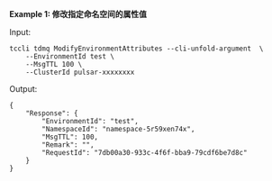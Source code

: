 **Example 1: 修改指定命名空间的属性值**



Input: 

```
tccli tdmq ModifyEnvironmentAttributes --cli-unfold-argument  \
    --EnvironmentId test \
    --MsgTTL 100 \
    --ClusterId pulsar-xxxxxxxx
```

Output: 
```
{
    "Response": {
        "EnvironmentId": "test",
        "NamespaceId": "namespace-5r59xen74x",
        "MsgTTL": 100,
        "Remark": "",
        "RequestId": "7db00a30-933c-4f6f-bba9-79cdf6be7d8c"
    }
}
```

